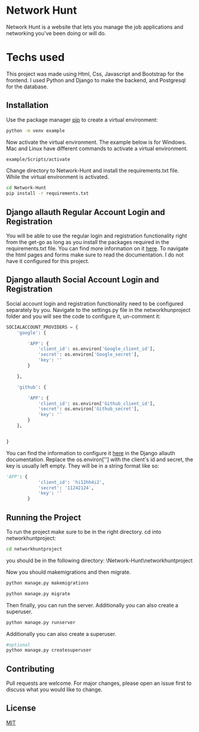 # Network Hunt

Network Hunt is a website that lets you manage the job applications and networking you've been doing or will do.

# Techs used

This project was made using Html, Css, Javascript and Bootstrap for the frontend. I used Python and Django to make the backend, and Postgresql for the database.

## Installation

Use the package manager [pip](https://pip.pypa.io/en/stable/) to create a virtual environment:

```bash
python -m venv example
```

Now activate the virtual environment. The example below is for Windows. Mac and Linux have different commands to activate a virtual environment.

```bash
example/Scripts/activate
```

Change directory to Network-Hunt and install the requirements.txt file. While the virtual environment is activated.

```bash
cd Network-Hunt
pip install -r requirements.txt
```

## Django allauth Regular Account Login and Registration

You will be able to use the regular login and registration functionality right from the get-go as long as you install the packages required in the requirements.txt file. You can find more information on it [here](https://docs.allauth.org/en/latest/account/index.html). To navigate the html pages and forms make sure to read the documentation. I do not have it configured for this project.

## Django allauth Social Account Login and Registration

Social account login and registration functionality need to be configured separately by you. Navigate to the settings.py file in the networkhunproject folder and you will see the code to configure it, un-comment it:

```python
SOCIALACCOUNT_PROVIDERS = {
    'google': {

        'APP': {
            'client_id': os.environ['Google_client_id'],
            'secret': os.environ['Google_secret'],
            'key': ''
        }

    },

    'github': {

        'APP': {
            'client_id': os.environ['Github_client_id'],
            'secret': os.environ['Github_secret'],
            'key': ''
        }
    },


}
```

You can find the information to configure it [here](https://docs.allauth.org/en/latest/socialaccount/index.html) in the Django allauth documentation. Replace the os.environ[''] with the client's id and secret, the key is usually left empty. They will be in a string format like so:

```python
'APP': {
            'client_id': 'hi12hh4i2',
            'secret': '11242124',
            'key': ''
        }
```

## Running the Project

To run the project make sure to be in the right directory. cd into networkhuntproject:

```bash
cd networkhuntproject
```

you should be in the following directory: \Network-Hunt\networkhuntproject

Now you should makemigrations and then migrate.

```python
python manage.py makemigrations

python manage.py migrate
```

Then finally, you can run the server. Additionally you can also create a superuser.

```python
python manage.py runserver
```

Additionally you can also create a superuser.

```python
#optional
python manage.py createsuperuser
```

## Contributing

Pull requests are welcome. For major changes, please open an issue first
to discuss what you would like to change.

## License

[MIT](https://choosealicense.com/licenses/mit/)
